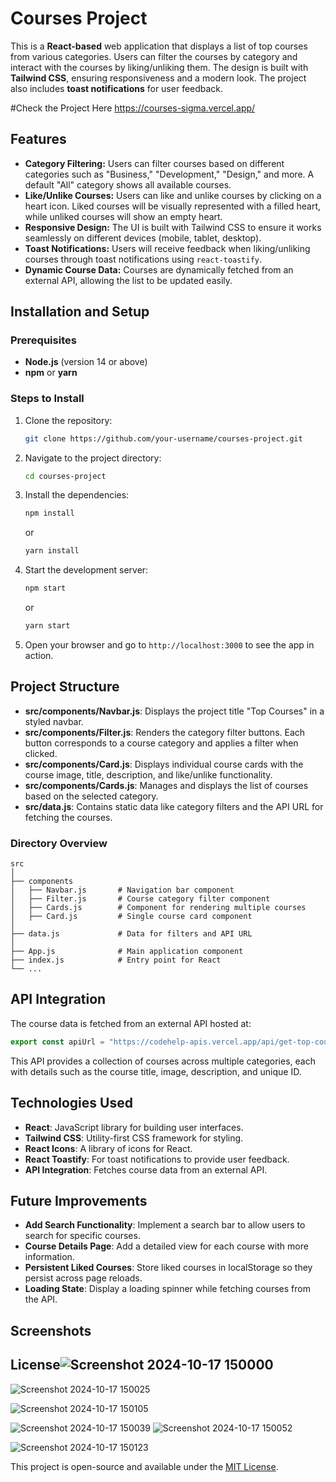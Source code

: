 
# Courses Project

This is a **React-based** web application that displays a list of top courses from various categories. Users can filter the courses by category and interact with the courses by liking/unliking them. The design is built with **Tailwind CSS**, ensuring responsiveness and a modern look. The project also includes **toast notifications** for user feedback.

#Check the Project Here 
https://courses-sigma.vercel.app/

## Features

- **Category Filtering:** Users can filter courses based on different categories such as "Business," "Development," "Design," and more. A default "All" category shows all available courses.
- **Like/Unlike Courses:** Users can like and unlike courses by clicking on a heart icon. Liked courses will be visually represented with a filled heart, while unliked courses will show an empty heart.
- **Responsive Design:** The UI is built with Tailwind CSS to ensure it works seamlessly on different devices (mobile, tablet, desktop).
- **Toast Notifications:** Users will receive feedback when liking/unliking courses through toast notifications using `react-toastify`.
- **Dynamic Course Data:** Courses are dynamically fetched from an external API, allowing the list to be updated easily.

## Installation and Setup

### Prerequisites

- **Node.js** (version 14 or above)
- **npm** or **yarn**

### Steps to Install

1. Clone the repository:

    ```bash
    git clone https://github.com/your-username/courses-project.git
    ```

2. Navigate to the project directory:

    ```bash
    cd courses-project
    ```

3. Install the dependencies:

    ```bash
    npm install
    ```

    or

    ```bash
    yarn install
    ```

4. Start the development server:

    ```bash
    npm start
    ```

    or

    ```bash
    yarn start
    ```

5. Open your browser and go to `http://localhost:3000` to see the app in action.

## Project Structure

- **src/components/Navbar.js**: Displays the project title "Top Courses" in a styled navbar.
- **src/components/Filter.js**: Renders the category filter buttons. Each button corresponds to a course category and applies a filter when clicked.
- **src/components/Card.js**: Displays individual course cards with the course image, title, description, and like/unlike functionality.
- **src/components/Cards.js**: Manages and displays the list of courses based on the selected category.
- **src/data.js**: Contains static data like category filters and the API URL for fetching the courses.

### Directory Overview

```
src
│
├── components
│   ├── Navbar.js       # Navigation bar component
│   ├── Filter.js       # Course category filter component
│   ├── Cards.js        # Component for rendering multiple courses
│   ├── Card.js         # Single course card component
│
├── data.js             # Data for filters and API URL
│
├── App.js              # Main application component
├── index.js            # Entry point for React
└── ...
```

## API Integration

The course data is fetched from an external API hosted at:

```javascript
export const apiUrl = "https://codehelp-apis.vercel.app/api/get-top-courses";
```

This API provides a collection of courses across multiple categories, each with details such as the course title, image, description, and unique ID.

## Technologies Used

- **React**: JavaScript library for building user interfaces.
- **Tailwind CSS**: Utility-first CSS framework for styling.
- **React Icons**: A library of icons for React.
- **React Toastify**: For toast notifications to provide user feedback.
- **API Integration**: Fetches course data from an external API.

## Future Improvements

- **Add Search Functionality**: Implement a search bar to allow users to search for specific courses.
- **Course Details Page**: Add a detailed view for each course with more information.
- **Persistent Liked Courses**: Store liked courses in localStorage so they persist across page reloads.
- **Loading State**: Display a loading spinner while fetching courses from the API.

## Screenshots


## License![Screenshot 2024-10-17 150000](https://github.com/user-attachments/assets/a23e2a28-f239-4905-abc3-38c72c57f2ea)



![Screenshot 2024-10-17 150025](https://github.com/user-attachments/assets/bd1a7d79-6e38-44c0-b5ba-1cfeb32e4b71)

![Screenshot 2024-10-17 150105](https://github.com/user-attachments/assets/409617e1-834a-45e4-a801-45cdbaf44302)

![Screenshot 2024-10-17 150039](https://github.com/user-attachments/assets/5f0da022-ae64-47d5-9b58-53239ada96e1)
![Screenshot 2024-10-17 150052](https://github.com/user-attachments/assets/886d6a73-47bd-486c-82cf-23036d6cc367)

![Screenshot 2024-10-17 150123](https://github.com/user-attachments/assets/85cd391a-89da-46bd-b58c-082a069f9012)

This project is open-source and available under the [MIT License](https://opensource.org/licenses/MIT).


